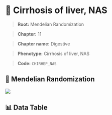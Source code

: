 # 🧪 Cirrhosis of liver, NAS

> **Root:** Mendelian Randomization

> **Chapter:** 11  

> **Chapter name:** Digestive

> **Phenotype:** Cirrhosis of liver, NAS  

> **Code:** `CHIRHEP_NAS`

## 🧬 Mendelian Randomization  

<img src="/MR/Figures/Forward/CHIRHEP_NAS.png"/>

## 📊 Data Table

<CsvTableMRF src="/MR/Data/Forward/CHIRHEP_NAS.csv"/>
